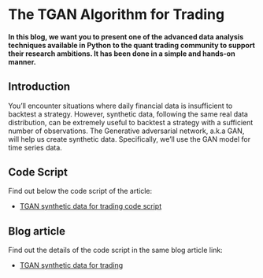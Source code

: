 # The TGAN Algorithm for Trading

#### In this blog, we want you to present one of the advanced data analysis techniques available in Python to the quant trading community to support their research ambitions. It has been done in a simple and hands-on manner. 

## Introduction 
You’ll encounter situations where daily financial data is insufficient to backtest a strategy. However, synthetic data, following the same real data distribution, can be extremely useful to backtest a strategy with a sufficient number of observations. The Generative adversarial network, a.k.a GAN, will help us create synthetic data. Specifically, we’ll use the GAN model for time series data.

## Code Script
Find out below the code script of the article:
- [TGAN synthetic data for trading code script](https://github.com/quantra-go-algo/Algorithmic-Trading-Code-Examples/blob/main/blog_articles/tgan-for-trading/TGAN_for_synthetic_data_in_trading.ipynb)
## Blog article 
Find out the details of the code script in the same blog article link:
- [TGAN synthetic data for trading](https://blog.quantinsti.com/tgan-synthetic-data-for-trading/)
